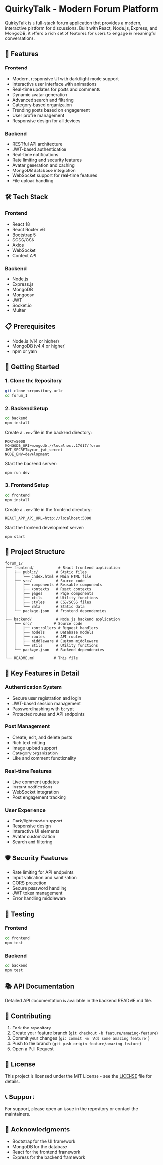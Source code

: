 # QuirkyTalk - Modern Forum Platform

QuirkyTalk is a full-stack forum application that provides a modern, interactive platform for discussions. Built with React, Node.js, Express, and MongoDB, it offers a rich set of features for users to engage in meaningful conversations.

## 🌟 Features

### Frontend
- Modern, responsive UI with dark/light mode support
- Interactive user interface with animations
- Real-time updates for posts and comments
- Dynamic avatar generation
- Advanced search and filtering
- Category-based organization
- Trending posts based on engagement
- User profile management
- Responsive design for all devices

### Backend
- RESTful API architecture
- JWT-based authentication
- Real-time notifications
- Rate limiting and security features
- Avatar generation and caching
- MongoDB database integration
- WebSocket support for real-time features
- File upload handling

## 🛠 Tech Stack

### Frontend
- React 18
- React Router v6
- Bootstrap 5
- SCSS/CSS
- Axios
- WebSocket
- Context API

### Backend
- Node.js
- Express.js
- MongoDB
- Mongoose
- JWT
- Socket.io
- Multer

## 📋 Prerequisites

- Node.js (v14 or higher)
- MongoDB (v4.4 or higher)
- npm or yarn

## 🚀 Getting Started

### 1. Clone the Repository
```bash
git clone <repository-url>
cd forum_1
```

### 2. Backend Setup
```bash
cd backend
npm install
```

Create a `.env` file in the backend directory:
```env
PORT=5000
MONGODB_URI=mongodb://localhost:27017/forum
JWT_SECRET=your_jwt_secret
NODE_ENV=development
```

Start the backend server:
```bash
npm run dev
```

### 3. Frontend Setup
```bash
cd frontend
npm install
```

Create a `.env` file in the frontend directory:
```env
REACT_APP_API_URL=http://localhost:5000
```

Start the frontend development server:
```bash
npm start
```

## 📁 Project Structure

```
forum_1/
├── frontend/           # React frontend application
│   ├── public/        # Static files
│   │   └── index.html # Main HTML file
│   ├── src/           # Source code
│   │   ├── components # Reusable components
│   │   ├── contexts   # React contexts
│   │   ├── pages      # Page components
│   │   ├── utils      # Utility functions
│   │   ├── styles     # CSS/SCSS files
│   │   └── data       # Static data
│   └── package.json   # Frontend dependencies
│
├── backend/           # Node.js backend application
│   ├── src/          # Source code
│   │   ├── controllers # Request handlers
│   │   ├── models     # Database models
│   │   ├── routes     # API routes
│   │   ├── middleware # Custom middleware
│   │   └── utils      # Utility functions
│   └── package.json   # Backend dependencies
│
└── README.md         # This file
```

## 🔑 Key Features in Detail

### Authentication System
- Secure user registration and login
- JWT-based session management
- Password hashing with bcrypt
- Protected routes and API endpoints

### Post Management
- Create, edit, and delete posts
- Rich text editing
- Image upload support
- Category organization
- Like and comment functionality

### Real-time Features
- Live comment updates
- Instant notifications
- WebSocket integration
- Post engagement tracking

### User Experience
- Dark/light mode support
- Responsive design
- Interactive UI elements
- Avatar customization
- Search and filtering

## 🛡 Security Features

- Rate limiting for API endpoints
- Input validation and sanitization
- CORS protection
- Secure password handling
- JWT token management
- Error handling middleware

## 🧪 Testing

### Frontend
```bash
cd frontend
npm test
```

### Backend
```bash
cd backend
npm test
```

## 📚 API Documentation

Detailed API documentation is available in the backend README.md file.

## 🤝 Contributing

1. Fork the repository
2. Create your feature branch (`git checkout -b feature/amazing-feature`)
3. Commit your changes (`git commit -m 'Add some amazing feature'`)
4. Push to the branch (`git push origin feature/amazing-feature`)
5. Open a Pull Request

## 📝 License

This project is licensed under the MIT License - see the [LICENSE](LICENSE) file for details.

## 📞 Support

For support, please open an issue in the repository or contact the maintainers.

## 🙏 Acknowledgments

- Bootstrap for the UI framework
- MongoDB for the database
- React for the frontend framework
- Express for the backend framework 